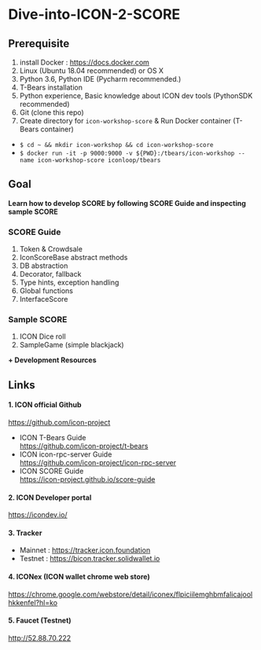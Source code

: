 # Dive-into-ICON-2-SCORE

## Prerequisite
1. install Docker : https://docs.docker.com
2. Linux (Ubuntu 18.04 recommended) or OS X
3. Python 3.6, Python IDE (Pycharm recommended.)
4. T-Bears installation
5. Python experience, Basic knowledge about ICON dev tools (PythonSDK recommended)
6. Git (clone this repo)
7. Create directory for `icon-workshop-score` & Run Docker container (T-Bears container)  
 * ```$ cd ~ && mkdir icon-workshop && cd icon-workshop-score```
 * ```$ docker run -it -p 9000:9000 -v ${PWD}:/tbears/icon-workshop --name icon-workshop-score iconloop/tbears``` 

## Goal 

**Learn how to develop SCORE by following SCORE Guide and inspecting sample SCORE**

### SCORE Guide

1. Token & Crowdsale
2. IconScoreBase abstract methods
3. DB abstraction
4. Decorator, fallback
5. Type hints, exception handling
6. Global functions
7. InterfaceScore

### Sample SCORE
1. ICON Dice roll 
2. SampleGame (simple blackjack)

**\+ Development Resources**
 
 
## Links

#### 1. ICON official Github
https://github.com/icon-project

* ICON T-Bears Guide  
https://github.com/icon-project/t-bears
* ICON icon-rpc-server Guide  
https://github.com/icon-project/icon-rpc-server
* ICON SCORE Guide  
https://icon-project.github.io/score-guide


#### 2. ICON Developer portal
https://icondev.io/

#### 3. Tracker
* Mainnet : https://tracker.icon.foundation
* Testnet : https://bicon.tracker.solidwallet.io


#### 4. ICONex (ICON wallet chrome web store)
https://chrome.google.com/webstore/detail/iconex/flpiciilemghbmfalicajoolhkkenfel?hl=ko

#### 5. Faucet (Testnet)
http://52.88.70.222
